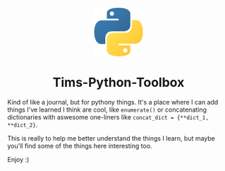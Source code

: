 <p align="center">
  <img src="./python_logo.png" alt="python logo">
</p>

<h1 align="center">Tims-Python-Toolbox</h1>
  
Kind of like a journal, but for pythony things. It's a place where I can add things I've learned I think are cool, like `enumerate()` or concatenating dictionaries with aswesome one-liners like `concat_dict = {**dict_1, **dict_2}`.

This is really to help me better understand the things I learn, but maybe you'll find some of the things here interesting too.

Enjoy :)
